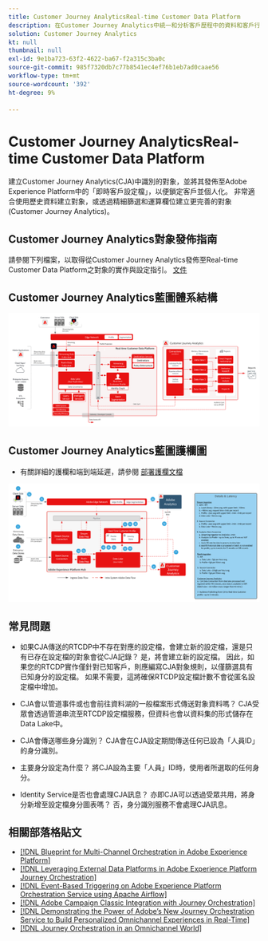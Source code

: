 ```yaml
---
title: Customer Journey AnalyticsReal-time Customer Data Platform
description: 在Customer Journey Analytics中統一和分析客戶歷程中的資料和客戶行為，從CJA發佈受眾到RTCDP
solution: Customer Journey Analytics
kt: null
thumbnail: null
exl-id: 9e1ba723-63f2-4622-ba67-f2a315c3ba0c
source-git-commit: 985f7320db7c77b8541ec4ef76b1eb7ad0caae56
workflow-type: tm+mt
source-wordcount: '392'
ht-degree: 9%

---
```


# Customer Journey AnalyticsReal-time Customer Data Platform

建立Customer Journey Analytics(CJA)中識別的對象，並將其發佈至Adobe Experience Platform中的「即時客戶設定檔」，以便鎖定客戶並個人化。 非常適合使用歷史資料建立對象，或透過精細篩選和運算欄位建立更完善的對象(Customer Journey Analytics)。

## Customer Journey Analytics對象發佈指南

請參閱下列檔案，以取得從Customer Journey Analytics發佈至Real-time Customer Data Platform之對象的實作與設定指引。 [文件](https://experienceleague.adobe.com/docs/analytics-platform/using/cja-components/audiences/publish.html)

## Customer Journey Analytics藍圖體系結構

![架構圖](assets/CJA_RTCDP.svg)

## Customer Journey Analytics藍圖護欄圖

* 有關詳細的護欄和端到端延遲，請參閱 [部署護欄文檔](../experience-platform/deployment/guardrails.md)

![護欄圖](../experience-platform/assets/CJA_guardrails.svg)

## 常見問題

* 如果CJA傳送的RTCDP中不存在對應的設定檔，會建立新的設定檔，還是只有已存在設定檔的對象會從CJA記錄？ 是，將會建立新的設定檔。 因此，如果您的RTCDP實作僅針對已知客戶，則應編寫CJA對象規則，以僅篩選具有已知身分的設定檔。 如果不需要，這將確保RTCDP設定檔計數不會從匿名設定檔中增加。

* CJA會以管道事件或也會前往資料湖的一般檔案形式傳送對象資料嗎？ CJA受眾會透過管道串流至RTCDP設定檔服務，但資料也會以資料集的形式儲存在Data Lake中。

* CJA會傳送哪些身分識別？ CJA會在CJA設定期間傳送任何已設為「人員ID」的身分識別。

* 主要身分設定為什麼？ 將CJA設為主要「人員」ID時，使用者所選取的任何身分。

* Identity Service是否也會處理CJA訊息？ 亦即CJA可以透過受眾共用，將身分新增至設定檔身分圖表嗎？ 否，身分識別服務不會處理CJA訊息。

## 相關部落格貼文

* [[!DNL Blueprint for Multi-Channel Orchestration in Adobe Experience Platform]](https://medium.com/adobetech/blueprint-for-multi-channel-orchestration-in-adobe-experience-platform-c68317e94184)
* [[!DNL Leveraging External Data Platforms in Adobe Experience Platform Journey Orchestration]](https://medium.com/adobetech/leveraging-external-data-platforms-in-adobe-experience-platform-journey-orchestration-54fc6134fe17)
* [[!DNL Event-Based Triggering on Adobe Experience Platform Orchestration Service using Apache Airflow]](https://medium.com/adobetech/event-based-triggering-on-adobe-experience-platform-orchestration-service-using-apache-airflow-8607b28251f1)
* [[!DNL Adobe Campaign Classic Integration with Journey Orchestration]](https://medium.com/adobetech/adobe-campaign-classic-integration-with-journey-orchestration-ae577653281)
* [[!DNL Demonstrating the Power of Adobe’s New Journey Orchestration Service to Build Personalized Omnichannel Experiences in Real-Time]](https://medium.com/adobetech/demonstrating-the-power-of-adobes-new-journey-orchestration-service-to-build-personalized-aa60d88cd34)
* [[!DNL Journey Orchestration in an Omnichannel World]](https://medium.com/adobetech/journey-orchestration-in-an-omnichannel-world-3a2d32d556d9)
